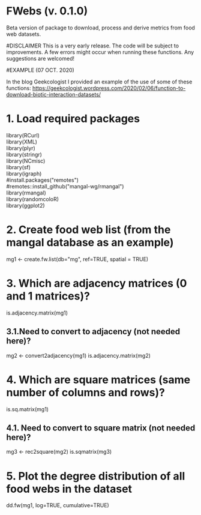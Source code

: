 # FWebs (v. 0.1.0)

Beta version of package to download, process and derive metrics from food web datasets. 

#DISCLAIMER 
This is a very early release. The code will be subject to improvements. A few errors might occur when running these functions. Any suggestions are welcomed!

#EXAMPLE (07 OCT. 2020)

In the blog Geekcologist I provided an example of the use of some of these functions: https://geekcologist.wordpress.com/2020/02/06/function-to-download-biotic-interaction-datasets/

# 1. Load required packages
library(RCurl)  
library(XML)  
library(plyr)  
library(stringr)  
library(NCmisc)  
library(sf)  
library(igraph)  
#install.packages("remotes")  
#remotes::install_github("mangal-wg/rmangal")  
library(rmangal)  
library(randomcoloR)  
library(ggplot2)  

# 2. Create food web list (from the mangal database as an example)
mg1 <- create.fw.list(db="mg", ref=TRUE, spatial = TRUE)

# 3. Which are  adjacency matrices (0 and 1 matrices)?
is.adjacency.matrix(mg1)

## 3.1.Need to convert to adjacency (not needed here)?
mg2 <- convert2adjacency(mg1)
is.adjacency.matrix(mg2)

# 4. Which are square matrices (same number of columns and rows)?
is.sq.matrix(mg1) 

## 4.1. Need to convert to square matrix (not needed here)?
mg3 <- rec2square(mg2)
is.sqmatrix(mg3) 

# 5. Plot the degree distribution of all food webs in the dataset
dd.fw(mg1, log=TRUE, cumulative=TRUE)



